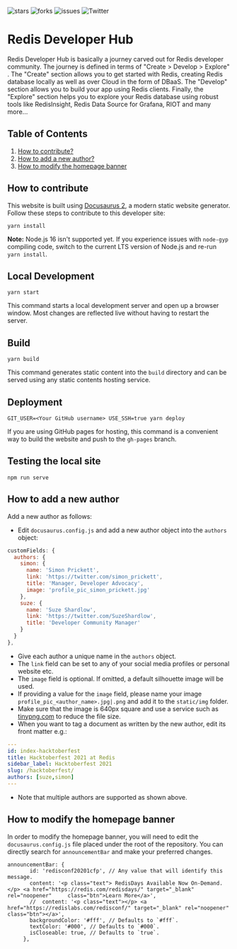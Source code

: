 
![stars](https://img.shields.io/github/stars/redis-developer/redis-developer.github.io)
![forks](https://img.shields.io/github/forks/redis-developer/redis-developer.github.io)
![issues](https://img.shields.io/github/issues/redis-developer/redis-developer.github.io)
![Twitter](https://img.shields.io/twitter/url?url=https%3A%2F%2Fgithub.com%2Fredis-developer%2Fredis-developer.github.io)



# Redis Developer Hub

Redis Developer Hub is basically a journey carved out for Redis developer community. The journey is defined in terms of "Create > Develop > Explore" . The "Create" section allows you to get started with Redis, creating Redis database locally as well as over Cloud in the form of DBaaS. The "Develop" section allows you to build your app using Redis clients. Finally, the "Explore" section helps you to explore your Redis database using robust tools like RedisInsight, Redis Data Source for Grafana, RIOT and many more...

## Table of Contents

1. [How to contribute?](#how-to-contribute)
2. [How to add a new author?](#how-to-add-a-new-author)
3. [How to modify the homepage banner](#how-to-modify-the-homepage-banner)



## How to contribute

This website is built using [Docusaurus 2](https://v2.docusaurus.io/), a modern static website generator. Follow these steps to contribute to this developer site:


```console
yarn install
```

**Note:** Node.js 16 isn't supported yet.  If you experience issues with `node-gyp` compiling code, switch to the current LTS version of Node.js and re-run `yarn install`.

## Local Development

```console
yarn start
```

This command starts a local development server and open up a browser window. Most changes are reflected live without having to restart the server.

## Build

```console
yarn build
```

This command generates static content into the `build` directory and can be served using any static contents hosting service.

## Deployment

```console
GIT_USER=<Your GitHub username> USE_SSH=true yarn deploy
```

If you are using GitHub pages for hosting, this command is a convenient way to build the website and push to the `gh-pages` branch.


## Testing the local site

```console
npm run serve
```

## How to add a new author

Add a new author as follows:

* Edit `docusaurus.config.js` and add a new author object into the `authors` object:

```javascript
customFields: {
  authors: {
    simon: {
      name: 'Simon Prickett',
      link: 'https://twitter.com/simon_prickett',
      title: 'Manager, Developer Advocacy',
      image: 'profile_pic_simon_prickett.jpg'
    },
    suze: {
      name: 'Suze Shardlow',
      link: 'https://twitter.com/SuzeShardlow',
      title: 'Developer Community Manager'
    }
  }
},
```

* Give each author a unique name in the `authors` object.  
* The `link` field can be set to any of your social media profiles or personal website etc.
* The `image` field is optional.  If omitted, a default silhouette image will be used.
* If providing a value for the `image` field, please name your image `profile_pic_<author_name>.jpg|.png` and add it to the `static/img` folder.
* Make sure that the image is 640px square and use a service such as [tinypng.com](https://tinypng.com/) to reduce the file size.
* When you want to tag a document as written by the new author, edit its front matter e.g.:

```yaml
---
id: index-hacktoberfest
title: Hacktoberfest 2021 at Redis
sidebar_label: Hacktoberfest 2021
slug: /hacktoberfest/
authors: [suze,simon]
---
```

* Note that multiple authors are supported as shown above.

## How to modify the homepage banner

In order to modify the homepage banner, you will need to edit the ```docusaurus.config.js``` file placed under the root of the repository.
You can directly search for `announcementBar` and make your preferred changes.


```
announcementBar: {
       id: 'redisconf20201cfp', // Any value that will identify this message.
       content: '<p class="text"> RedisDays Available Now On-Demand. </p> <a href="https://redis.com/redisdays/" target="_blank" rel="noopener"     class="btn">Learn More</a>',
       //  content: '<p class="text"></p> <a href="https://redislabs.com/redisconf/" target="_blank" rel="noopener" class="btn"></a>',
       backgroundColor: '#fff', // Defaults to `#fff`.
       textColor: '#000', // Defaults to `#000`.
       isCloseable: true, // Defaults to `true`.
     },
```


